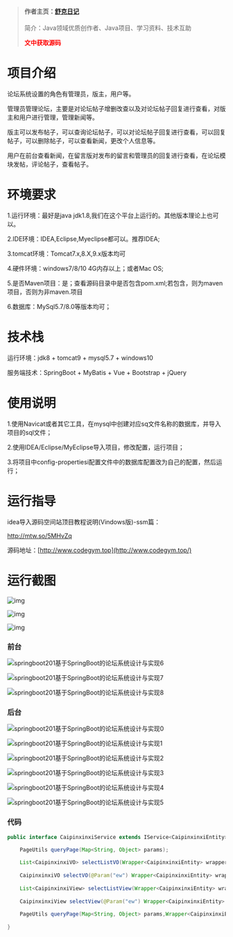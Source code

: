> #### 作者主页：[舒克日记](https://blog.csdn.net/cativen)
>
>  简介：Java领域优质创作者、Java项目、学习资料、技术互助
>
> <b><font color=red>文中获取源码</font></b>

# 项目介绍

论坛系统设置的角色有管理员，版主，用户等。



管理员管理论坛，主要是对论坛帖子增删改查以及对论坛帖子回复进行查看，对版主和用户进行管理，管理新闻等。



版主可以发布帖子，可以查询论坛帖子，可以对论坛帖子回复进行查看，可以回复帖子，可以删除帖子，可以查看新闻，更改个人信息等。



用户在前台查看新闻，在留言版对发布的留言和管理员的回复进行查看，在论坛模块发帖，评论帖子，查看帖子。



# 环境要求



1.运行环境：最好是java jdk1.8,我们在这个平台上运行的。其他版本理论上也可以。 

2.IDE环境：IDEA,Eclipse,Myeclipse都可以。推荐IDEA; 

3.tomcat环境：Tomcat7.x,8.X,9.x版本均可 

4.硬件环境：windows7/8/10 4G内存以上；或者Mac OS; 

5.是否Maven项目：是；查看源码目录中是否包含pom.xml;若包含，则为maven项目，否则为非maven.项目 

6.数据库：MySql5.7/8.0等版本均可；





# 技术栈



运行环境：jdk8 + tomcat9 + mysql5.7 + windows10

服务端技术：SpringBoot + MyBatis + Vue + Bootstrap + jQuery





# 使用说明





1.使用Navicat或者其它工具，在mysql中创建对应sq文件名称的数据库，并导入项目的sql文件； 

2.使用IDEA/Eclipse/MyEclipse导入项目，修改配置，运行项目； 

3.将项目中config-propertiesi配置文件中的数据库配置改为自己的配置，然后运行；





# 运行指导

idea导入源码空间站顶目教程说明(Vindows版)-ssm篇：

http://mtw.so/5MHvZq 

源码地址：[http://www.codegym.top](http://www.codegym.top/)




# 运行截图

![img](https://img-blog.csdnimg.cn/img_convert/9050fc922cb5a89ea2670cd9119580a1.png)



![img](https://img-blog.csdnimg.cn/img_convert/2393bf86a6e7a09215367b8941294f21.png)



![img](https://img-blog.csdnimg.cn/img_convert/7e7f3b6020bb69fcae7404d5dbc5ddb6.png)

### 前台

![springboot201基于SpringBoot的论坛系统设计与实现6](https://img-blog.csdnimg.cn/img_convert/dd46d623be376a171f9b95f666ee747c.png)

![springboot201基于SpringBoot的论坛系统设计与实现7](https://img-blog.csdnimg.cn/img_convert/d9d9e219998ebeabfd71848dabd2c5a3.png)

![springboot201基于SpringBoot的论坛系统设计与实现8](https://img-blog.csdnimg.cn/img_convert/cab42e71ec39859d01de7f19ed04f873.png)



### 后台

![springboot201基于SpringBoot的论坛系统设计与实现0](https://img-blog.csdnimg.cn/img_convert/15282b047de7d302e2839f061aee1d3f.png)

![springboot201基于SpringBoot的论坛系统设计与实现1](https://img-blog.csdnimg.cn/img_convert/78615595432e22ee67ee05f615a18ccf.png)

![springboot201基于SpringBoot的论坛系统设计与实现2](https://img-blog.csdnimg.cn/img_convert/16a73a268899ddd88322d897cb662d84.png)

![springboot201基于SpringBoot的论坛系统设计与实现3](https://img-blog.csdnimg.cn/img_convert/cb0e717f4c1abc2ce4fd4c8f7f9098b0.png)

![springboot201基于SpringBoot的论坛系统设计与实现4](https://img-blog.csdnimg.cn/img_convert/77be67e8049f155d073a714bd3696216.png)

![springboot201基于SpringBoot的论坛系统设计与实现5](https://img-blog.csdnimg.cn/img_convert/b81bf4b7019267e43e70a6d378f0b722.png)

### 代码



```java
public interface CaipinxinxiService extends IService<CaipinxinxiEntity> {

    PageUtils queryPage(Map<String, Object> params);
    
   	List<CaipinxinxiVO> selectListVO(Wrapper<CaipinxinxiEntity> wrapper);
   	
   	CaipinxinxiVO selectVO(@Param("ew") Wrapper<CaipinxinxiEntity> wrapper);
   	
   	List<CaipinxinxiView> selectListView(Wrapper<CaipinxinxiEntity> wrapper);
   	
   	CaipinxinxiView selectView(@Param("ew") Wrapper<CaipinxinxiEntity> wrapper);
   	
   	PageUtils queryPage(Map<String, Object> params,Wrapper<CaipinxinxiEntity> wrapper);
   	
}


```


